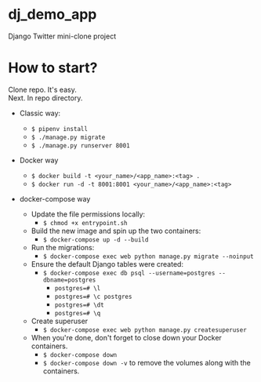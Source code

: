 # dj_demo_app
Django Twitter mini-clone project

# How to start?

Clone repo. It's easy.  
Next. In repo directory.  
* Classic way:
   - `$ pipenv install`
   - `$ ./manage.py migrate`
   - `$ ./manage.py runserver 8001`

* Docker way
   - `$ docker build -t <your_name>/<app_name>:<tag> .`
   - `$ docker run -d -t 8001:8001 <your_name>/<app_name>:<tag>`
   
* docker-compose way
    - Update the file permissions locally:
        - `$ chmod +x entrypoint.sh`
    - Build the new image and spin up the two containers:
        - `$ docker-compose up -d --build`
    - Run the migrations:
        - `$ docker-compose exec web python manage.py migrate --noinput`
    - Ensure the default Django tables were created:
        - `$ docker-compose exec db psql --username=postgres --dbname=postgres`
            - `postgres=# \l`
            - `postgres=# \c postgres`
            - `postgres=# \dt`
            - `postgres=# \q`
    - Create superuser
        - `$ docker-compose exec web python manage.py createsuperuser`
    - When you're done, don't forget to close down your Docker containers.
        - `$ docker-compose down`
        - `$ docker-compose down -v` to remove the volumes along with the containers.
